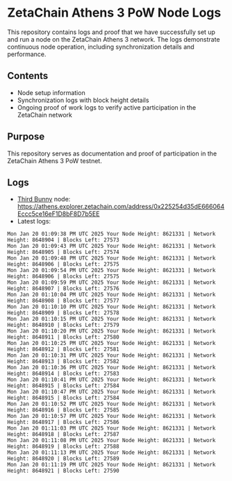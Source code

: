 # ZetaChain Athens 3 PoW Node Logs
This repository contains logs and proof that we have successfully set up and run a node on the ZetaChain Athens 3 network. The logs demonstrate continuous node operation, including synchronization details and performance.

## Contents
- Node setup information
- Synchronization logs with block height details
- Ongoing proof of work logs to verify active participation in the ZetaChain network

## Purpose
This repository serves as documentation and proof of participation in the ZetaChain Athens 3 PoW testnet.

## Logs

- [Third Bunny](https://thirdbunny.xyz/) node: https://athens.explorer.zetachain.com/address/0x225254d35dE666064Eccc5ce16eF1D8bF8D7b5EE
- Latest logs:
```
Mon Jan 20 01:09:38 PM UTC 2025 Your Node Height: 8621331 | Network Height: 8648904 | Blocks Left: 27573
Mon Jan 20 01:09:43 PM UTC 2025 Your Node Height: 8621331 | Network Height: 8648905 | Blocks Left: 27574
Mon Jan 20 01:09:48 PM UTC 2025 Your Node Height: 8621331 | Network Height: 8648906 | Blocks Left: 27575
Mon Jan 20 01:09:54 PM UTC 2025 Your Node Height: 8621331 | Network Height: 8648906 | Blocks Left: 27575
Mon Jan 20 01:09:59 PM UTC 2025 Your Node Height: 8621331 | Network Height: 8648907 | Blocks Left: 27576
Mon Jan 20 01:10:04 PM UTC 2025 Your Node Height: 8621331 | Network Height: 8648908 | Blocks Left: 27577
Mon Jan 20 01:10:10 PM UTC 2025 Your Node Height: 8621331 | Network Height: 8648909 | Blocks Left: 27578
Mon Jan 20 01:10:15 PM UTC 2025 Your Node Height: 8621331 | Network Height: 8648910 | Blocks Left: 27579
Mon Jan 20 01:10:20 PM UTC 2025 Your Node Height: 8621331 | Network Height: 8648911 | Blocks Left: 27580
Mon Jan 20 01:10:25 PM UTC 2025 Your Node Height: 8621331 | Network Height: 8648912 | Blocks Left: 27581
Mon Jan 20 01:10:31 PM UTC 2025 Your Node Height: 8621331 | Network Height: 8648913 | Blocks Left: 27582
Mon Jan 20 01:10:36 PM UTC 2025 Your Node Height: 8621331 | Network Height: 8648914 | Blocks Left: 27583
Mon Jan 20 01:10:41 PM UTC 2025 Your Node Height: 8621331 | Network Height: 8648915 | Blocks Left: 27584
Mon Jan 20 01:10:47 PM UTC 2025 Your Node Height: 8621331 | Network Height: 8648915 | Blocks Left: 27584
Mon Jan 20 01:10:52 PM UTC 2025 Your Node Height: 8621331 | Network Height: 8648916 | Blocks Left: 27585
Mon Jan 20 01:10:57 PM UTC 2025 Your Node Height: 8621331 | Network Height: 8648917 | Blocks Left: 27586
Mon Jan 20 01:11:03 PM UTC 2025 Your Node Height: 8621331 | Network Height: 8648918 | Blocks Left: 27587
Mon Jan 20 01:11:08 PM UTC 2025 Your Node Height: 8621331 | Network Height: 8648919 | Blocks Left: 27588
Mon Jan 20 01:11:13 PM UTC 2025 Your Node Height: 8621331 | Network Height: 8648920 | Blocks Left: 27589
Mon Jan 20 01:11:19 PM UTC 2025 Your Node Height: 8621331 | Network Height: 8648921 | Blocks Left: 27590
```
